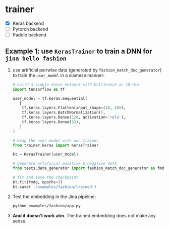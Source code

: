 # trainer

- [x] Keras backend
- [ ] Pytorch backend
- [ ] Paddle backend

## Example 1: use `KerasTrainer` to train a DNN for `jina hello fashion`

1. use artificial pairwise data (generated by `fashion_match_doc_generator`) to train the `user_model` in a siamese manner: 

    ```python
   # build a simple dense network with bottleneck as 10-dim
   import tensorflow as tf
   
   user_model = tf.keras.Sequential(
       [
        tf.keras.layers.Flatten(input_shape=(28, 28)),
        tf.keras.layers.BatchNormalization(),
        tf.keras.layers.Dense(128, activation='relu'),
        tf.keras.layers.Dense(32),
       ]
   )
   
   # wrap the user model with our trainer
   from trainer.keras import KerasTrainer
   
   kt = KerasTrainer(user_model)
   
   # generate artificial positive & negative data 
   from tests.data_generator import fashion_match_doc_generator as fmdg
   
   # fit and save the checkpoint
   kt.fit(fmdg, epochs=3)
   kt.save('./examples/fashion/trained')
    ```

2. Test the embedding in the Jina pipeline:
    ```bash
    python examples/fashion/app.py
    ```

3. **And it doesn't work atm**. The trained embedding does not make any sense.